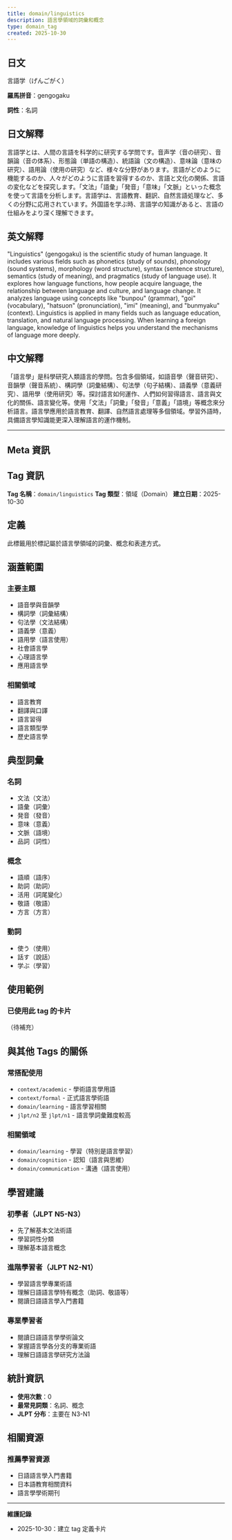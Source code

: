 ```yaml
---
title: domain/linguistics
description: 語言學領域的詞彙和概念
type: domain_tag
created: 2025-10-30
---
```


## 日文
言語学（げんごがく）

**羅馬拼音**：gengogaku

**詞性**：名詞

## 日文解釋
言語学とは、人間の言語を科学的に研究する学問です。音声学（音の研究）、音韻論（音の体系）、形態論（単語の構造）、統語論（文の構造）、意味論（意味の研究）、語用論（使用の研究）など、様々な分野があります。言語がどのように機能するのか、人々がどのように言語を習得するのか、言語と文化の関係、言語の変化などを探究します。「文法」「語彙」「発音」「意味」「文脈」といった概念を使って言語を分析します。言語学は、言語教育、翻訳、自然言語処理など、多くの分野に応用されています。外国語を学ぶ時、言語学の知識があると、言語の仕組みをより深く理解できます。

## 英文解釋
"Linguistics" (gengogaku) is the scientific study of human language. It includes various fields such as phonetics (study of sounds), phonology (sound systems), morphology (word structure), syntax (sentence structure), semantics (study of meaning), and pragmatics (study of language use). It explores how language functions, how people acquire language, the relationship between language and culture, and language change. It analyzes language using concepts like "bunpou" (grammar), "goi" (vocabulary), "hatsuon" (pronunciation), "imi" (meaning), and "bunmyaku" (context). Linguistics is applied in many fields such as language education, translation, and natural language processing. When learning a foreign language, knowledge of linguistics helps you understand the mechanisms of language more deeply.

## 中文解釋
「語言學」是科學研究人類語言的學問。包含多個領域，如語音學（聲音研究）、音韻學（聲音系統）、構詞學（詞彙結構）、句法學（句子結構）、語義學（意義研究）、語用學（使用研究）等。探討語言如何運作、人們如何習得語言、語言與文化的關係、語言變化等。使用「文法」「詞彙」「發音」「意義」「語境」等概念來分析語言。語言學應用於語言教育、翻譯、自然語言處理等多個領域。學習外語時，具備語言學知識能更深入理解語言的運作機制。

---

## Meta 資訊

## Tag 資訊

**Tag 名稱**：`domain/linguistics`
**Tag 類型**：領域（Domain）
**建立日期**：2025-10-30

## 定義

此標籤用於標記屬於語言學領域的詞彙、概念和表達方式。

## 涵蓋範圍

### 主要主題
- 語音學與音韻學
- 構詞學（詞彙結構）
- 句法學（文法結構）
- 語義學（意義）
- 語用學（語言使用）
- 社會語言學
- 心理語言學
- 應用語言學

### 相關領域
- 語言教育
- 翻譯與口譯
- 語言習得
- 語言類型學
- 歷史語言學

## 典型詞彙

### 名詞
- 文法（文法）
- 語彙（詞彙）
- 発音（發音）
- 意味（意義）
- 文脈（語境）
- 品詞（詞性）

### 概念
- 語順（語序）
- 助詞（助詞）
- 活用（詞尾變化）
- 敬語（敬語）
- 方言（方言）

### 動詞
- 使う（使用）
- 話す（說話）
- 学ぶ（學習）

## 使用範例

### 已使用此 tag 的卡片
（待補充）

## 與其他 Tags 的關係

### 常搭配使用
- `context/academic` - 學術語言學用語
- `context/formal` - 正式語言學術語
- `domain/learning` - 語言學習相關
- `jlpt/n2` 至 `jlpt/n1` - 語言學詞彙難度較高

### 相關領域
- `domain/learning` - 學習（特別是語言學習）
- `domain/cognition` - 認知（語言與思維）
- `domain/communication` - 溝通（語言使用）

## 學習建議

### 初學者（JLPT N5-N3）
- 先了解基本文法術語
- 學習詞性分類
- 理解基本語言概念

### 進階學習者（JLPT N2-N1）
- 學習語言學專業術語
- 理解日語語言學特有概念（助詞、敬語等）
- 閱讀日語語言學入門書籍

### 專業學習者
- 閱讀日語語言學學術論文
- 掌握語言學各分支的專業術語
- 理解日語語言學研究方法論

## 統計資訊

- **使用次數**：0
- **最常見詞類**：名詞、概念
- **JLPT 分布**：主要在 N3-N1

## 相關資源

### 推薦學習資源
- 日語語言學入門書籍
- 日本語教育相關資料
- 語言學學術期刊

---

**維護記錄**
- 2025-10-30：建立 tag 定義卡片
